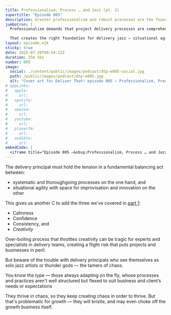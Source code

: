 ```yaml
---
title: Professionalism, Process … and Jazz (pt. 2)
supertitle: "Episode 005"
description: Greater professionalism and robust processes are the foundation for delivery jazz — situational agility, creativity, and innovation
jumbotron: |
  Professionalism demands that project delivery processes are comprehensive and robust.

  That creates the right foundation for delivery jazz — situational agility and innovation.
layout: episode.njk
sticky: true
date: 2025-07-28T08:54:12Z
duration: 35m 56s
number: 005
image:
  social: ./content/public/images/podcast/dtp-e005-social.jpg
  path: /public/images/podcast/dtp-e005.jpg
  alt: "Cover art for Deliver That! episode 005 — Professionalism, Process … and Jazz (pt. 2)"
# appLinks:
#   apple:
#     url:
#   spotify:
#     url:
#   amazon:
#     url:
#   youtube:
#     url:
#   playerfm:
#     url:
#   audible:
#     url:
embedCode: |
  <iframe title="Episode 005 —&nbsp;Professionalism, Process … and Jazz (pt. 2)" allowtransparency="true" height="150" width="100%" style="border: none; min-width: min(100%, 430px);height:150px;" scrolling="no" data-name="pb-iframe-player" src="https://www.podbean.com/player-v2/?i=v74rv-1900906-pb&from=pb6admin&share=1&download=1&rtl=0&fonts=Arial&skin=1&font-color=auto&logo_link=episode_page&btn-skin=654771" loading="lazy"></iframe>
---
```


The delivery principal must hold the tension in a fundamental balancing act between:

- systematic and thoroughgoing processes on the one hand, and
- situational agility with space for improvisation and innovation on the other

This gives us another C to add the three we've covered in [part 1](/podcast/ep004/):

- Calmness
- Confidence
- Consistency, and
- *Creativity*

Over-boiling process that throttles creativity can be tragic for experts and specialists in delivery teams, creating a flight risk that puts projects and businesses in peril.

But beware of the trouble with delivery principals who see themselves as solo jazz artists or thunder gods — the tamers of chaos.

You know the type — those always adapting on the fly, whose processes and practices aren't well structured but flexed to suit business and client’s needs or expectations

They thrive in chaos, so they keep creating chaos in order to thrive. But that's problematic for growth — they will bristle, and may even choke off the growth business itself.
